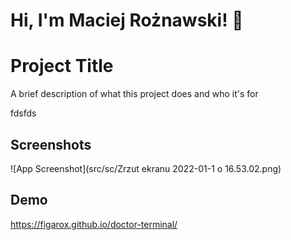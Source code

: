 
# Hi, I'm Maciej Rożnawski! 👋


# Project Title

A brief description of what this project does and who it's for

fdsfds
## Screenshots

![App Screenshot](src/sc/Zrzut ekranu 2022-01-1 o 16.53.02.png)


## Demo

https://figarox.github.io/doctor-terminal/
